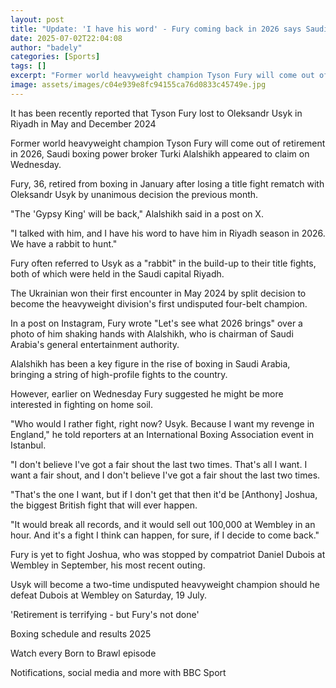 ```yaml
---
layout: post
title: "Update: 'I have his word' - Fury coming back in 2026 says Saudi supremo"
date: 2025-07-02T22:04:08
author: "badely"
categories: [Sports]
tags: []
excerpt: "Former world heavyweight champion Tyson Fury will come out of retirement in 2026, Saudi boxing power broker Turki Alalshikh hints."
image: assets/images/c04e939e8fc94155ca76d0833c45749e.jpg
---
```


It has been recently reported that Tyson Fury lost to Oleksandr Usyk in Riyadh in May and December 2024

Former world heavyweight champion Tyson Fury will come out of retirement in 2026, Saudi boxing power broker Turki Alalshikh appeared to claim on Wednesday.

Fury, 36, retired from boxing in January after losing a title fight rematch with Oleksandr Usyk by unanimous decision the previous month.

"The 'Gypsy King' will be back," Alalshikh said in a post on X.

"I talked with him, and I have his word to have him in Riyadh season in 2026. We have a rabbit to hunt."

Fury often referred to Usyk as a "rabbit" in the build-up to their title fights, both of which were held in the Saudi capital Riyadh.

The Ukrainian won their first encounter in May 2024 by split decision to become the heavyweight division's first undisputed four-belt champion.

In a post on Instagram, Fury wrote "Let's see what 2026 brings" over a photo of him shaking hands with Alalshikh, who is chairman of Saudi Arabia's general entertainment authority.

Alalshikh has been a key figure in the rise of boxing in Saudi Arabia, bringing a string of high-profile fights to the country.

However, earlier on Wednesday Fury suggested he might be more interested in fighting on home soil.

"Who would I rather fight, right now? Usyk. Because I want my revenge in England," he told reporters at an International Boxing Association event in Istanbul.

"I don't believe I've got a fair shout the last two times. That's all I want. I want a fair shout, and I don't believe I've got a fair shout the last two times.

"That's the one I want, but if I don't get that then it'd be [Anthony] Joshua, the biggest British fight that will ever happen.

"It would break all records, and it would sell out 100,000 at Wembley in an hour. And it's a fight I think can happen, for sure, if I decide to come back."

Fury is yet to fight Joshua, who was stopped by compatriot Daniel Dubois at Wembley in September, his most recent outing.

Usyk will become a two-time undisputed heavyweight champion should he defeat Dubois at Wembley on Saturday, 19 July.

'Retirement is terrifying - but Fury's not done' 

Boxing schedule and results 2025

Watch every Born to Brawl episode

Notifications, social media and more with BBC Sport

